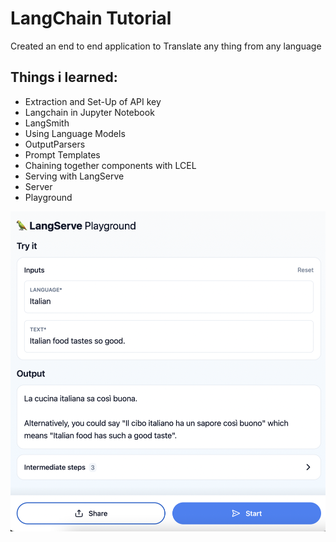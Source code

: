 # LangChain Tutorial

Created an end to end application to Translate any thing from any language

## Things i learned:

* Extraction and Set-Up of API key
* Langchain in Jupyter Notebook
* LangSmith
* Using Language Models
* OutputParsers
* Prompt Templates
* Chaining together components with LCEL
* Serving with LangServe
* Server
* Playground


![Alt text](images/SS2.png)

